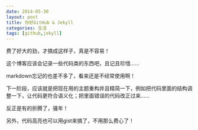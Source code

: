 ```yaml
---
date: 2014-05-30
layout: post
title: 你好GitHub & Jekyll
categories: 生活
tags: [github,jekyll]
---
```


费了好大的劲，才搞成这样子，真是不容易！

这个博客应该会记录一些代码类的东西吧，且记且珍惜……

markdown忘记的也差不多了，看来还是不经常使用啊！

下一阶段，应该就是把现在用的主题重构并且精简一下，例如把代码里面的结构调整一下，让代码更符合语义化；把里面错误的代码改正过来……

反正是有的折腾了，骚年！

另外，代码高亮也可以用gist来搞了，不用那么费心了！

<script src="https://gist.github.com/wangdaodao/4059549.js"></script>